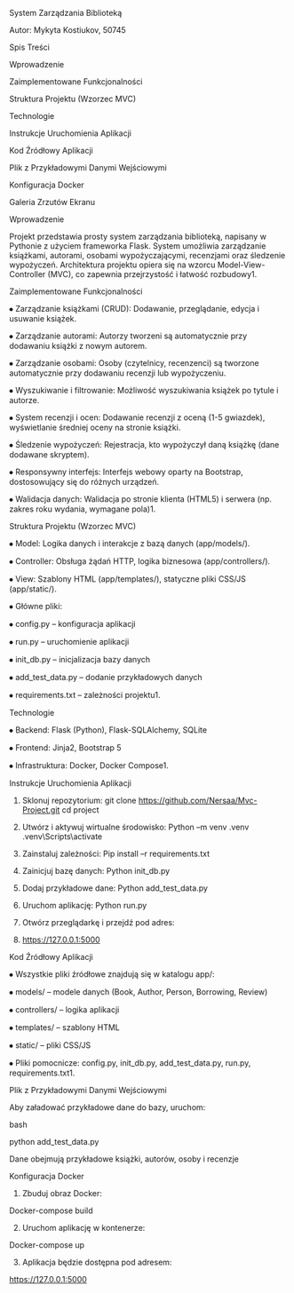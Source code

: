 System Zarządzania Biblioteką

Autor: Mykyta Kostiukov, 50745

Spis Treści

Wprowadzenie

Zaimplementowane Funkcjonalności

Struktura Projektu (Wzorzec MVC)

Technologie

Instrukcje Uruchomienia Aplikacji

Kod Źródłowy Aplikacji

Plik z Przykładowymi Danymi Wejściowymi

Konfiguracja Docker

Galeria Zrzutów Ekranu

Wprowadzenie

Projekt przedstawia prosty system zarządzania biblioteką, napisany w Pythonie z użyciem frameworka Flask. System umożliwia zarządzanie książkami, autorami, osobami wypożyczającymi, recenzjami oraz śledzenie wypożyczeń. Architektura projektu opiera się na wzorcu Model-View-Controller (MVC), co zapewnia przejrzystość i łatwość rozbudowy1.

Zaimplementowane Funkcjonalności

⦁	Zarządzanie książkami (CRUD): Dodawanie, przeglądanie, edycja i usuwanie książek.

⦁	Zarządzanie autorami: Autorzy tworzeni są automatycznie przy dodawaniu książki z nowym autorem.

⦁	Zarządzanie osobami: Osoby (czytelnicy, recenzenci) są tworzone automatycznie przy dodawaniu recenzji lub wypożyczeniu.

⦁	Wyszukiwanie i filtrowanie: Możliwość wyszukiwania książek po tytule i autorze.

⦁	System recenzji i ocen: Dodawanie recenzji z oceną (1-5 gwiazdek), wyświetlanie średniej oceny na stronie książki.

⦁	Śledzenie wypożyczeń: Rejestracja, kto wypożyczył daną książkę (dane dodawane skryptem).

⦁	Responsywny interfejs: Interfejs webowy oparty na Bootstrap, dostosowujący się do różnych urządzeń.

⦁	Walidacja danych: Walidacja po stronie klienta (HTML5) i serwera (np. zakres roku wydania, wymagane pola)1.

Struktura Projektu (Wzorzec MVC)

⦁	Model: Logika danych i interakcje z bazą danych (app/models/).

⦁	Controller: Obsługa żądań HTTP, logika biznesowa (app/controllers/).

⦁	View: Szablony HTML (app/templates/), statyczne pliki CSS/JS (app/static/).

⦁	Główne pliki:

⦁	config.py – konfiguracja aplikacji

⦁	run.py – uruchomienie aplikacji

⦁	init_db.py – inicjalizacja bazy danych

⦁	add_test_data.py – dodanie przykładowych danych

⦁	requirements.txt – zależności projektu1.

Technologie

⦁	Backend: Flask (Python), Flask-SQLAlchemy, SQLite

⦁	Frontend: Jinja2, Bootstrap 5

⦁	Infrastruktura: Docker, Docker Compose1.

Instrukcje Uruchomienia Aplikacji
1. Sklonuj repozytorium:
git clone https://github.com/Nersaa/Mvc-Project.git
cd project 
2. Utwórz i aktywuj wirtualne środowisko:
Python –m venv .venv
.venv\Scripts\activate
3. Zainstaluj zależności:
Pip install –r requirements.txt
4. Zainicjuj bazę danych:
Python init_db.py
5. Dodaj przykładowe dane:
Python add_test_data.py
6. Uruchom aplikację:
Python run.py
7. Otwórz przeglądarkę i przejdź pod adres:

8. https://127.0.0.1:5000

Kod Źródłowy Aplikacji

⦁	Wszystkie pliki źródłowe znajdują się w katalogu app/:

⦁	models/ – modele danych (Book, Author, Person, Borrowing, Review)

⦁	controllers/ – logika aplikacji

⦁	templates/ – szablony HTML

⦁	static/ – pliki CSS/JS

⦁	Pliki pomocnicze: config.py, init_db.py, add_test_data.py, run.py, requirements.txt1.


Plik z Przykładowymi Danymi Wejściowymi

Aby załadować przykładowe dane do bazy, uruchom:

bash

python add_test_data.py

Dane obejmują przykładowe książki, autorów, osoby i recenzje

Konfiguracja Docker
1. Zbuduj obraz Docker: 

Docker-compose build

2. Uruchom aplikację w kontenerze: 

Docker-compose up

3. Aplikacja będzie dostępna pod adresem:

https://127.0.0.1:5000
